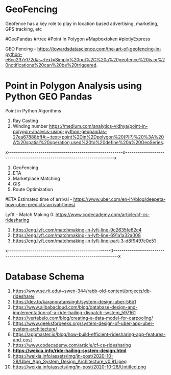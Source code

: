 # GeoFencing
 Geofence has a key role to play in location based advertising, marketing, GPS tracking, etc

#GeoPandas
#rtree
#Point In Polygon
#Mapboxtoken
#plotlyExpress

GEO Fencing - https://towardsdatascience.com/the-art-of-geofencing-in-python-e6cc237e172d#:~:text=Simply%20put%2C%20a%20geofence%20is,or%20notifications%20can%20be%20triggered.

# Point in Polygon Analysis using Python GEO Pandas
Point in Python Algorithms
1. Ray Casting
2. Winding number
https://medium.com/analytics-vidhya/point-in-polygon-analysis-using-python-geopandas-27ea67888bff#:~:text=point%2Din%2Dpolygon%20(PIP)%20%3A%20A%20spatial%20operation,used%20to%20define%20a%20GeoSeries.

x--------------------------------------------------------o------------------------------------------------------------------------x

1. GeoFencing
2. ETA
3. Marketplace Matching
4. GIS
5. Route Optimization

#ETA Estimated time of arrival -
https://www.uber.com/en-IN/blog/deepeta-how-uber-predicts-arrival-times/

Lyftt - Match Making
0. https://www.codecademy.com/article/cf-cs-ridesharing
1. https://eng.lyft.com/matchmaking-in-lyft-line-9c2635fe62c4
2. https://eng.lyft.com/matchmaking-in-lyft-line-691a1a32a008
3. https://eng.lyft.com/matchmaking-in-lyft-line-part-3-d8f9497c0e51



x--------------------------------------------------0--------------------------------------------------------------------------------x

# Database Schema

1. https://www.se.rit.edu/~swen-344/rabb-old-content/projects/db-rideshare/
2. https://dev.to/karanpratapsingh/system-design-uber-56b1
3. https://www.alibabacloud.com/blog/database-design-and-implementation-of-a-ride-hailing-dispatch-system_597161
4. https://vertabelo.com/blog/creating-a-data-model-for-carpooling/
5. https://www.geeksforgeeks.org/system-design-of-uber-app-uber-system-architecture/
6. https://appmaster.io/blog/how-build-efficient-ridesharing-app-features-and-cost
7. https://www.codecademy.com/article/cf-cs-ridesharing
8. **https://weixia.info/ride-hailing-system-design.html**
9.  https://weixia.info/assets/img/in-post/2020-10-28/Uber_App_System_Design_Architecture_v0.91.jpeg
10. https://weixia.info/assets/img/in-post/2020-10-28/Untitled.png
